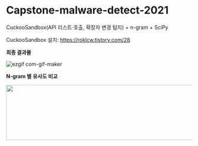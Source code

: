 # Capstone-malware-detect-2021

CuckooSandbox(API 리스트·호출, 확장자 변경 탐지) + n-gram + SciPy

CuckooSandbox 설치: https://roklcw.tistory.com/28

<strong>최종 결과물</strong>

![ezgif com-gif-maker](https://user-images.githubusercontent.com/67365440/158656094-1eb6f778-f02d-4b7f-b7d2-6fd9664bd871.gif)

<strong>N-gram 별 유사도 비교</strong>

<img src = "https://user-images.githubusercontent.com/67365440/158656323-527ad0ad-041e-4cf0-8b24-888c13ed8f3c.png" width="600" height="150">

